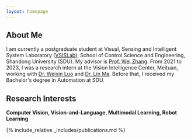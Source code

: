 ```yaml
---
layout: homepage
---
```


## About Me

I am currently a postgraduate student at Visual, Sensing and Intelligent System Laboratory ([VSISLab](http://www.vsislab.com/)), School of Control Science and Engineering, Shandong University (SDU). My advisor is [Prof. Wei Zhang](https://ieeexplore.ieee.org/author/37085379581). From 2021 to 2023, I was a research intern at the Vision Intelligence Center, Meituan, working with [Dr. Weixin Luo](https://zachluo.github.io/) and [Dr. Lin Ma](https://forestlinma.com/). Before that, I received my Bachelor's degree in Automation at SDU.


## Research Interests

**Computer Vision, Vision-and-Language, Multimodal Learning, Robot Learning** 


{% include_relative _includes/publications.md %}

<!-- {% include_relative _includes/services.md %} -->
